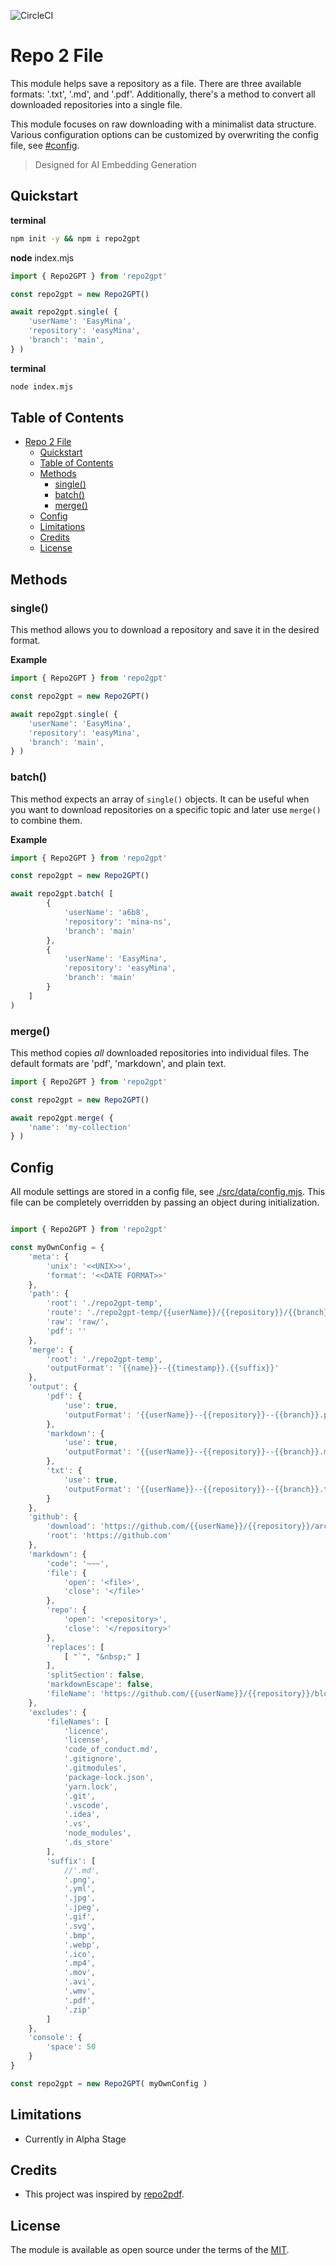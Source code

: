 ![CircleCI](https://img.shields.io/circleci/build/github/a6b8/repo2gpt/main)


# Repo 2 File

This module helps save a repository as a file. There are three available formats: '.txt', '.md', and '.pdf'. Additionally, there's a method to convert all downloaded repositories into a single file.

This module focuses on raw downloading with a minimalist data structure. Various configuration options can be customized by overwriting the config file, see [#config](#config).


> Designed for AI Embedding Generation

## Quickstart

**terminal**
```bash
npm init -y && npm i repo2gpt
```

**node**
index.mjs

```js
import { Repo2GPT } from 'repo2gpt'

const repo2gpt = new Repo2GPT()

await repo2gpt.single( {
    'userName': 'EasyMina',
    'repository': 'easyMina',
    'branch': 'main',
} )
```

**terminal**
```bash
node index.mjs
```

## Table of Contents

- [Repo 2 File](#repo-2-file)
  - [Quickstart](#quickstart)
  - [Table of Contents](#table-of-contents)
  - [Methods](#methods)
    - [single()](#single)
    - [batch()](#batch)
    - [merge()](#merge)
  - [Config](#config)
  - [Limitations](#limitations)
  - [Credits](#credits)
  - [License](#license)

## Methods

### single()
This method allows you to download a repository and save it in the desired format.

**Example**

```js
import { Repo2GPT } from 'repo2gpt'

const repo2gpt = new Repo2GPT()

await repo2gpt.single( {
    'userName': 'EasyMina',
    'repository': 'easyMina',
    'branch': 'main',
} )
```

### batch()

This method expects an array of `single()` objects. It can be useful when you want to download repositories on a specific topic and later use `merge()` to combine them.

**Example**

```js
import { Repo2GPT } from 'repo2gpt'

const repo2gpt = new Repo2GPT()

await repo2gpt.batch( [
        {
            'userName': 'a6b8',
            'repository': 'mina-ns',
            'branch': 'main'
        },
        {
            'userName': 'EasyMina',
            'repository': 'easyMina',
            'branch': 'main'
        }
    ]
)
```

### merge()
This method copies *all* downloaded repositories into individual files. The default formats are 'pdf', 'markdown', and plain text.

```js
import { Repo2GPT } from 'repo2gpt'

const repo2gpt = new Repo2GPT()

await repo2gpt.merge( {
    'name': 'my-collection'
} )

```

## Config

All module settings are stored in a config file, see [./src/data/config.mjs](./src/data/config.mjs). This file can be completely overridden by passing an object during initialization.

```js

import { Repo2GPT } from 'repo2gpt'

const myOwnConfig = {
    'meta': {
        'unix': '<<UNIX>>', 
        'format': '<<DATE FORMAT>>'
    },
    'path': {
        'root': './repo2gpt-temp',
        'route': './repo2gpt-temp/{{userName}}/{{repository}}/{{branch}}/',
        'raw': 'raw/',
        'pdf': ''
    },
    'merge': {
        'root': './repo2gpt-temp',
        'outputFormat': '{{name}}--{{timestamp}}.{{suffix}}'
    },
    'output': {
        'pdf': {
            'use': true,
            'outputFormat': '{{userName}}--{{repository}}--{{branch}}.pdf'
        },
        'markdown': {
            'use': true,
            'outputFormat': '{{userName}}--{{repository}}--{{branch}}.md'
        },
        'txt': {
            'use': true,
            'outputFormat': '{{userName}}--{{repository}}--{{branch}}.txt'
        }
    },
    'github': {
        'download': 'https://github.com/{{userName}}/{{repository}}/archive/refs/heads/{{branch}}.zip',
        'root': 'https://github.com'
    },
    'markdown': {
        'code': '~~~',
        'file': {
            'open': '<file>',
            'close': '</file>'
        },
        'repo': {
            'open': '<repository>',
            'close': '</repository>'
        },
        'replaces': [
            [ "`", "&nbsp;" ]
        ],
        'splitSection': false,
        'markdownEscape': false,
        'fileName': 'https://github.com/{{userName}}/{{repository}}/blob/{{branch}}'
    },
    'excludes': {
        'fileNames': [
            'licence',
            'license',
            'code_of_conduct.md',
            '.gitignore',
            '.gitmodules',
            'package-lock.json',
            'yarn.lock',
            '.git',
            '.vscode',
            '.idea',
            '.vs',
            'node_modules',
            '.ds_store'
        ],
        'suffix': [
            //'.md',
            '.png',
            '.yml',
            '.jpg',
            '.jpeg',
            '.gif',
            '.svg',
            '.bmp',
            '.webp',
            '.ico',
            '.mp4',
            '.mov',
            '.avi',
            '.wmv',
            '.pdf',
            '.zip'
        ]
    },
    'console': {
        'space': 50
    }
}

const repo2gpt = new Repo2GPT( myOwnConfig )
```


## Limitations

- Currently in Alpha Stage

## Credits

- This project was inspired by [repo2pdf](https://github.com/BankkRoll/repo2pdf).

## License

The module is available as open source under the terms of the [MIT](https://github.com/a6b8/repo2gpt/blob/main/LICENSE).